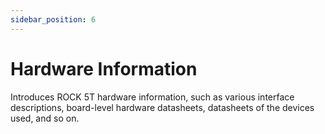 ```yaml
---
sidebar_position: 6
---
```


# Hardware Information

Introduces ROCK 5T hardware information, such as various interface descriptions, board-level hardware datasheets, datasheets of the devices used, and so on.

<DocCardList />

